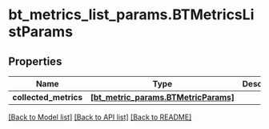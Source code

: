 # bt_metrics_list_params.BTMetricsListParams

## Properties
Name | Type | Description | Notes
------------ | ------------- | ------------- | -------------
**collected_metrics** | [**[bt_metric_params.BTMetricParams]**](BTMetricParams.md) |  | [optional] 

[[Back to Model list]](../README.md#documentation-for-models) [[Back to API list]](../README.md#documentation-for-api-endpoints) [[Back to README]](../README.md)


